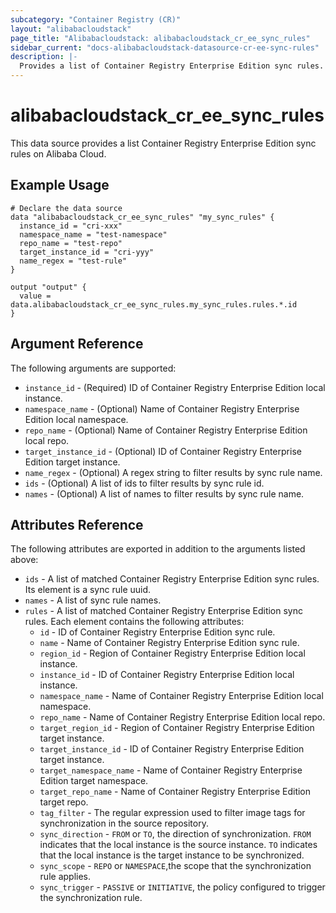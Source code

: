 ```yaml
---
subcategory: "Container Registry (CR)"
layout: "alibabacloudstack"
page_title: "Alibabacloudstack: alibabacloudstack_cr_ee_sync_rules"
sidebar_current: "docs-alibabacloudstack-datasource-cr-ee-sync-rules"
description: |-
  Provides a list of Container Registry Enterprise Edition sync rules.
---
```


# alibabacloudstack_cr_ee_sync_rules

This data source provides a list Container Registry Enterprise Edition sync rules on Alibaba Cloud.



## Example Usage

```
# Declare the data source
data "alibabacloudstack_cr_ee_sync_rules" "my_sync_rules" {
  instance_id = "cri-xxx"
  namespace_name = "test-namespace"
  repo_name = "test-repo"
  target_instance_id = "cri-yyy"
  name_regex = "test-rule"
}

output "output" {
  value = data.alibabacloudstack_cr_ee_sync_rules.my_sync_rules.rules.*.id
}
```

## Argument Reference

The following arguments are supported:

* `instance_id` - (Required) ID of Container Registry Enterprise Edition local instance.
* `namespace_name` - (Optional) Name of Container Registry Enterprise Edition local namespace.
* `repo_name` - (Optional) Name of Container Registry Enterprise Edition local repo.
* `target_instance_id` - (Optional) ID of Container Registry Enterprise Edition target instance.
* `name_regex` - (Optional) A regex string to filter results by sync rule name.
* `ids` - (Optional) A list of ids to filter results by sync rule id.
* `names` - (Optional) A list of names to filter results by sync rule name.

## Attributes Reference

The following attributes are exported in addition to the arguments listed above:

* `ids` - A list of matched Container Registry Enterprise Edition sync rules. Its element is a sync rule uuid.
* `names` - A list of sync rule names.
* `rules` - A list of matched Container Registry Enterprise Edition sync rules. Each element contains the following attributes:
  * `id` - ID of Container Registry Enterprise Edition sync rule.
  * `name` - Name of Container Registry Enterprise Edition sync rule.
  * `region_id` - Region of Container Registry Enterprise Edition local instance.
  * `instance_id` - ID of Container Registry Enterprise Edition local instance.
  * `namespace_name` - Name of Container Registry Enterprise Edition local namespace.
  * `repo_name` - Name of Container Registry Enterprise Edition local repo.
  * `target_region_id` - Region of Container Registry Enterprise Edition target instance.
  * `target_instance_id` - ID of Container Registry Enterprise Edition target instance.
  * `target_namespace_name` - Name of Container Registry Enterprise Edition target namespace.
  * `target_repo_name` - Name of Container Registry Enterprise Edition target repo.
  * `tag_filter` - The regular expression used to filter image tags for synchronization in the source repository.
  * `sync_direction` - `FROM` or `TO`, the direction of synchronization. `FROM` indicates that the local instance is the source instance. `TO` indicates that the local instance is the target instance to be synchronized.
  * `sync_scope` - `REPO` or `NAMESPACE`,the scope that the synchronization rule applies.
  * `sync_trigger` - `PASSIVE` or `INITIATIVE`, the policy configured to trigger the synchronization rule.